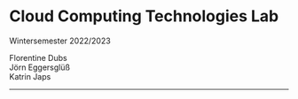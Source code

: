 # Cloud Computing Technologies Lab

Wintersemester 2022/2023

Florentine Dubs  
Jörn Eggersglüß  
Katrin Japs

---
